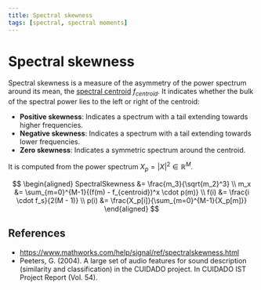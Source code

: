 ```yaml
---
title: Spectral skewness
tags: [spectral, spectral moments]
---
```


# Spectral skewness

Spectral skewness is a measure of the asymmetry of the power spectrum around its mean, the [spectral centroid](../spectral-centroid/) $f_{centroid}$. It indicates whether the bulk of the spectral power lies to the left or right of the centroid:
- **Positive skewness**: Indicates a spectrum with a tail extending towards higher frequencies.
- **Negative skewness**: Indicates a spectrum with a tail extending towards lower frequencies.
- **Zero skewness**: Indicates a symmetric spectrum around the centroid.

It is computed from the power spectrum $X_p = |X|^2 \in \mathbb{R}^M$.

$$
\begin{aligned}
SpectralSkewness &= \frac{m_3}{\sqrt{m_2}^3} \\
m_x  &= \sum_{m=0}^{M-1}{(f(m) - f_{centroid})^x \cdot p(m)} \\
f(i) &= \frac{i \cdot f_s}{2(M - 1)} \\
p(i) &= \frac{X_p[i]}{\sum_{m=0}^{M-1}{X_p[m]}}
\end{aligned}
$$

## References

- https://www.mathworks.com/help/signal/ref/spectralskewness.html
- Peeters, G. (2004). A large set of audio features for sound description (similarity and classification) in the CUIDADO project. In CUIDADO IST Project Report (Vol. 54).
